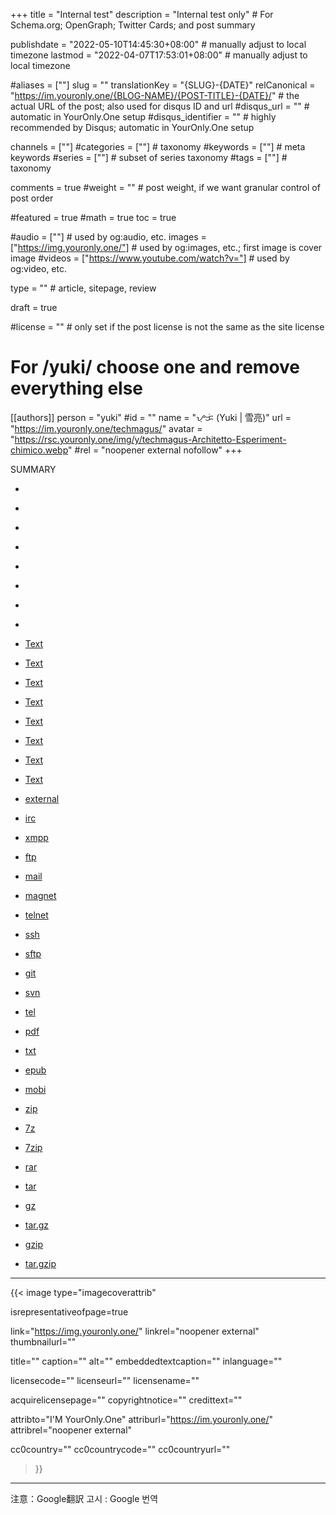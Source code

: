 +++
title = "Internal test"
description = "Internal test only"                                                    # For Schema.org; OpenGraph; Twitter Cards; and post summary

publishdate = "2022-05-10T14:45:30+08:00"                                        # manually adjust to local timezone
lastmod = "2022-04-07T17:53:01+08:00"                                     # manually adjust to local timezone

#aliases = [""]
slug = ""
translationKey = "{SLUG}-{DATE}"
relCanonical = "https://im.youronly.one/{BLOG-NAME}/{POST-TITLE}-{DATE}/"                                                   # the actual URL of the post; also used for disqus ID and url
#disqus_url = ""                                                    # automatic in YourOnly.One setup
#disqus_identifier = ""                                             # highly recommended by Disqus; automatic in YourOnly.One setup

channels = [""]
#categories = [""]                                                   # taxonomy
#keywords = [""]                                                     # meta keywords
#series = [""]                                                       # subset of series taxonomy
#tags = [""]                                                         # taxonomy

comments = true
#weight = ""                                                        # post weight, if we want granular control of post order

#featured = true
#math = true
toc = true

#audio = [""]                                                        # used by og:audio, etc.
images = ["https://img.youronly.one/"]                                                       # used by og:images, etc.; first image is cover image
#videos = ["https://www.youtube.com/watch?v="]                                                       # used by og:video, etc.

type = ""                                                           # article, sitepage, review

draft = true

#license = ""                                                       # only set if the post license is not the same as the site license

# For /yuki/ choose one and remove everything else
[[authors]]
  person = "yuki"
  #id = ""
  name = "ᜌᜓᜃᜒ (Yuki | 雪亮)"
  url = "https://im.youronly.one/techmagus/"
  avatar = "https://rsc.youronly.one/img/y/techmagus-Architetto-Esperiment-chimico.webp"
  #rel = "noopener external nofollow"
+++

SUMMARY

<!--more-->

- [](20211219-linklists-are-back.md)
- [](/20211219-linklists-are-back.md)
- [](20211219-linklists-are-back)
- [](/20211219-linklists-are-back)
- [](20211219-linklists-are-back.md "Title")
- [](/20211219-linklists-are-back.md "Title")
- [](20211219-linklists-are-back "Title")
- [](/20211219-linklists-are-back "Title")
- [Text](20211219-linklists-are-back.md)
- [Text](/20211219-linklists-are-back.md)
- [Text](20211219-linklists-are-back)
- [Text](/20211219-linklists-are-back)
- [Text](20211219-linklists-are-back.md "Title")
- [Text](/20211219-linklists-are-back.md "Title")
- [Text](20211219-linklists-are-back "Title")
- [Text](/20211219-linklists-are-back "Title")

- [external](https://example.com)
- [irc](irc://example.com)
- [xmpp](xmpp://example.com)
- [ftp](ftp://example.com)
- [mail](mailto://example.com)
- [magnet](magnet://example.com)
- [telnet](telnet://example.com)
- [ssh](ssh://example.com)
- [sftp](sftp://example.com)
- [git](git://example.com)
- [svn](svn://example.com)
- [tel](tel://example.com)
- [pdf](https://example.com/file.pdf)
- [txt](https://example.com/file.txt)
- [epub](https://example.com/file.epub)
- [mobi](https://example.com/file.mobi)
- [zip](https://example.com/file.zip)
- [7z](https://example.com/file.7z)
- [7zip](https://example.com/file.7zip)
- [rar](https://example.com/file.rar)
- [tar](https://example.com/file.tar)
- [gz](https://example.com/file.gz)
- [tar.gz](https://example.com/file.tar.gz)
- [gzip](https://example.com/file.gzip)
- [tar.gzip](https://example.com/file.tar.gzip)

---

{{< image
  type="imagecoverattrib"

  isrepresentativeofpage=true

  link="https://img.youronly.one/"
  linkrel="noopener external"
  thumbnailurl=""

  title=""
  caption=""
  alt=""
  embeddedtextcaption=""
  inlanguage=""

  licensecode=""
  licenseurl=""
  licensename=""

  acquirelicensepage=""
  copyrightnotice=""
  credittext=""

  attribto="I'M YourOnly.One"
  attriburl="https://im.youronly.one/"
  attribrel="noopener external"

  cc0country=""
  cc0countrycode=""
  cc0countryurl=""
>}}

---

注意：Google翻訳
고시 : Google 번역
